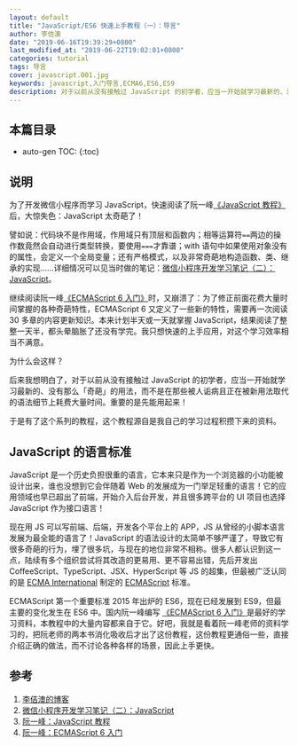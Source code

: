 ```yaml
---
layout: default
title: "JavaScript/ES6 快速上手教程（一）：导言"
author: 李佶澳
date: "2019-06-16T19:39:29+0800"
last_modified_at: "2019-06-22T19:02:01+0800"
categories: tutorial
tags: 导言
cover: javascript.001.jpg
keywords: javascript,入门导言,ECMA6,ES6,ES9
description: 对于以前从没有接触过 JavaScript 的初学者，应当一开始就学习最新的、没有那么「奇葩」的用法
---
```


## 本篇目录

* auto-gen TOC:
{:toc}

## 说明

为了开发微信小程序而学习 JavaScript，快速阅读了阮一峰[《JavaScript 教程》][3]后，大惊失色：JavaScript 太奇葩了！

譬如说：代码块不是作用域，作用域只有顶层和函数内；相等运算符`==`两边的操作数竟然会自动进行类型转换，要使用`===`才靠谱；with 语句中如果使用对象没有的属性，会定义一个全局变量；还有严格模式，以及非常奇葩地构造函数、类、继承的实现......详细情况可以见当时做的笔记：[微信小程序开发学习笔记（二）：JavaScript][2]。

继续阅读阮一峰[《ECMAScript 6 入门》][4]时，又崩溃了：为了修正前面花费大量时间掌握的各种奇葩特性，ECMAScript 6 又定义了一些新的特性，需要再一次阅读 30 多章的内容更新知识。本来计划半天或一天就掌握 JavaScript，结果阅读了整整一天半，都头晕脑胀了还没有学完。我只想快速的上手应用，对这个学习效率相当不满意。

为什么会这样？

后来我想明白了，对于以前从没有接触过 JavaScript 的初学者，应当一开始就学习最新的、没有那么「奇葩」的用法，而不是在那些被人诟病且正在被新用法取代的语法细节上耗费大量时间。重要的是先能用起来！

于是有了这个系列的教程，这个教程源自是我自己的学习过程积攒下来的资料。

## JavaScript 的语言标准

JavaScript 是一个历史负担很重的语言，它本来只是作为一个浏览器的小功能被设计出来，谁也没想到它会伴随着 Web 的发展成为一门举足轻重的语言！它的应用领域也早已超出了前端，开始介入后台开发，并且很多跨平台的 UI 项目也选择 JavaScript 作为接口语言！

现在用 JS 可以写前端、后端，开发各个平台上的 APP，JS 从曾经的小脚本语言发展为最全能的语言了！JavaScript 的语法设计的太简单不够严谨了，导致它有很多奇葩的行为，埋了很多坑，与现在的地位非常不相称。很多人都认识到这一点，陆续有多个组织尝试将其改造的更易用、更不容易出错，先后开发出 CoffeeScript、TypeScript、JSX、HyperScript 等 JS 的超集，但最被广泛认同的是 [ECMA International](http://www.ecma-international.org/) 制定的 [ECMAScript](https://www.ecma-international.org/publications/standards/Ecma-262.htm) 标准。

ECMAScript 第一个重要标准 2015 年出炉的 ES6，现在已经发展到 ES9，但最主要的变化发生在 ES6 中。国内阮一峰编写 [《ECMAScript 6 入门》][4]是最好的学习资料，本教程中的大量内容都来自于它。好吧，我就是看着阮一峰老师的资料学习的，把阮老师的两本书消化吸收后才出了这份教程，这份教程更通俗一些，直接介绍正确的做法，而不讨论各种各样的场景，因此上手更快。

## 参考

1. [李佶澳的博客][1]
2. [微信小程序开发学习笔记（二）：JavaScript][2]
3. [阮一峰：JavaScript 教程][3]
4. [阮一峰：ECMAScript 6 入门][4]

[1]: https://www.lijiaocn.com "李佶澳的博客"
[2]: https://www.lijiaocn.com/%E9%A1%B9%E7%9B%AE/2019/06/12/wx-xcx-dev-02-javascript.html  "微信小程序开发学习笔记（二）：JavaScript"
[3]: https://wangdoc.com/javascript/ "阮一峰：JavaScript 教程"
[4]: https://es6.ruanyifeng.com/ "阮一峰：ECMAScript 6 入门"
